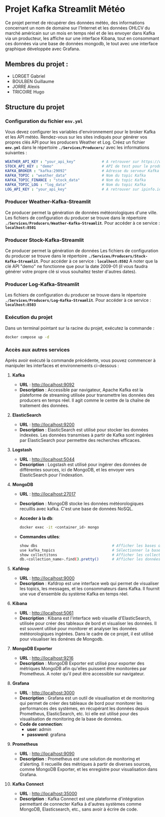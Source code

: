 # Projet Kafka Streamlit Météo

Ce projet permet de récupérer des données météo, des informations concernant un nom de domaine sur l'Internet et les données OHLCV du marché américain sur un mois en temps réel et de les envoyer dans Kafka via un producteur, les affiche sur une interface Kibana, tout en consommant ces données via une base de données mongodb, le tout avec une interface graphique développée avec Grafana.

## Membres du projet :

- LORGET Gabriel
- BOULBEN Guillaume
- JORRE Alexis
- TRICOIRE Hugo

## Structure du projet

### Configuration du fichier `env.yml`

Vous devez configurer les variables d'environnement pour le broker Kafka et les API météo.
Rendez-vous sur les sites indiqués pour générer vos propres clés API pour les producers Weather et Log.
Créez un fichier **`env.yml`** dans le répertoire **`./Services/Producers/`** avec les informations suivantes :

```yml
WEATHER_API_KEY : "your_api_key"            # A retrouver sur https://www.weatherapi.com    
STOCK_API_KEY : "demo"                      # API de test pour le producer stock
KAFKA_BROKER : "kafka:29092"                # Adresse du serveur Kafka
KAFKA_TOPIC : "weather_data"                # Nom du topic Kafka
KAFKA_TOPIC_FINANCE : "stock_data"          # Nom du topic Kafka
KAFKA_TOPIC_LOG : "log_data"                # Nom du topic Kafka
LOG_API_KEY : "your_api_key"                # A retrouver sur ipinfo.io
```

### Producer Weather-Kafka-Streamlit

Ce producer permet la génération de données météorologiques d'une ville.
Les fichiers de configuration du producer se trouve dans le répertoire **`./Services/Producers/Weather-Kafka-Streamlit`**.
Pour accéder à ce service : **`localhost:8501`**

### Producer Stock-Kafka-Streamlit

Ce producer permet la génération de données
Les fichiers de configuration du producer se trouve dans le répertoire **`./Services/Producers/Stock-Kafka-Streamlit`**.
Pour accéder à ce service : **`localhost:8502`**
A noter que la clé API "demo" ne fonctionne que pour la date 2009-01 (il vous faudra générer votre propre clé si vous souhaitez tester d'autres dates).

### Producer Log-Kafka-Streamlit

Les fichiers de configuration du producer se trouve dans le répertoire **`./Services/Producers/Log-Kafka-Streamlit`**.
Pour accéder à ce service : **`localhost:8503`**

### Exécution du projet

Dans un terminal pointant sur la racine du projet, exécutez la commande :

```bash
docker compose up -d
```

### Accès aux autres services

Après avoir exécuté la commande précédente, vous pouvez commencer à manipuler les interfaces et environnements ci-dessous :

1. **Kafka**
   - **URL** : [http://localhost:9092](http://localhost:9092)
   - **Description** : Accessible par navigateur, Apache Kafka est la plateforme de streaming utilisée pour transmettre les données des producers en temps réel. Il agit comme le centre de la chaîne de traitement des données.

2. **ElasticSearch**
   - **URL** : [http://localhost:9200](http://localhost:9200)
   - **Description** : ElasticSearch est utilisé pour stocker les données indexées. Les données transmises à partir de Kafka sont ingérées par ElasticSearch pour permettre des recherches efficaces.

4. **Logstash**
   - **URL** : [http://localhost:5044](http://localhost:5044)
   - **Description** : Logstash est utilisé pour ingérer des données de différentes sources, ici de MongoDB, et les envoyer vers ElasticSearch pour l'indexation.

5. **MongoDB**
   - **URL** : [http://localhost:27017](http://localhost:27017)
   - **Description** : MongoDB stocke les données météorologiques recuillis avec kafka. C'est une base de données NoSQL.
   
   - **Acceder à la db**: 
        ```bash
        docker exec -it <container_id> mongo
        ```
   - **Commandes utiles**:
      ```bash
      show dbs                                  # Afficher les bases de données
      use kafka_topics                          # Sélectionner la base de données kafka_topics
      show collectitons                         # Afficher les collections de la base de données
      db.<collection_name>.find().pretty()      # Afficher les données d'une collection
      ```

6. **Kafdrop**
   - **URL** : [http://localhost:9000](http://localhost:9000)
   - **Description** : Kafdrop est une interface web qui permet de visualiser les topics, les messages, et les consommateurs dans Kafka. Il fournit une vue d'ensemble du système Kafka en temps réel.

7. **Kibana**
   - **URL** : [http://localhost:5061](http://localhost:5061)
   - **Description** : Kibana est l'interface web visuelle d'ElasticSearch, utilisée pour créer des tableaux de bord et visualiser les données. Il est souvent utilisé pour monitorer et analyser les données météorologiques ingérées. Dans le cadre de ce projet, il est utilisé pour visualiser les donénes de Mongodb.

8. **MongoDB Exporter**
   - **URL** : [http://localhost:9216](http://localhost:9216)
   - **Description** : MongoDB Exporter est utilisé pour exporter des métriques MongoDB afin qu'elles puissent être monitorées par Prometheus. A noter qu'il peut être accessible sur navigateur.

9. **Grafana**
   - **URL** : [http://localhost:3000](http://localhost:3000)
   - **Description** : Grafana est un outil de visualisation et de monitoring qui permet de créer des tableaux de bord pour monitorer les performances des systèmes, en récupérant les données depuis Prometheus, ElasticSearch, etc. Ici elle est utilisé pour des visualisation de monitoring de la base de données.
   - **Code de connection**:
        - **user**: admin
        - **password**: grafana

10. **Prometheus**
    - **URL** : [http://localhost:9090](http://localhost:9090)
    - **Description** : Prometheus est une solution de monitoring et d'alerting. Il recueille des métriques à partir de diverses sources, comme MongoDB Exporter, et les enregistre pour visualisation dans Grafana.

11. **Kafka Connect**
    - **URL** : [http://localhost:35000](http://localhost:35000)
    - **Description** : Kafka Connect est une plateforme d'intégration permettant de connecter Kafka à d'autres systèmes comme MongoDB, Elasticsearch, etc., sans avoir à écrire de code.